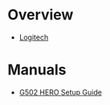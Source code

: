 # Overview

- [Logitech](https://www.logitech.com/)

# Manuals

- [G502 HERO Setup Guide](g502-hero-setup-guide.pdf)
